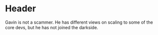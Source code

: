 <!-- TITLE: Gavin is not a scammer -->
<!-- SUBTITLE: A quick summary of New Page -->

# Header

Gavin is not a scammer.  He has different views on scaling to some of the core devs, but he has not joined the darkside. 